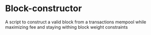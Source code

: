 # Block-constructor
A script to construct a valid block from a transactions mempool while maximizing fee and staying withing block weight constraints
